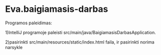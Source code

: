 # Eva.baigiamasis-darbas
Programos paleidimas:

1)IntelliJ programoje paleisti src/main/java/BaigiamasisDarbasApplication.

2)pasirinkti src/main/resources/static/index.html faila, ir pasirinkti norima narsykle

